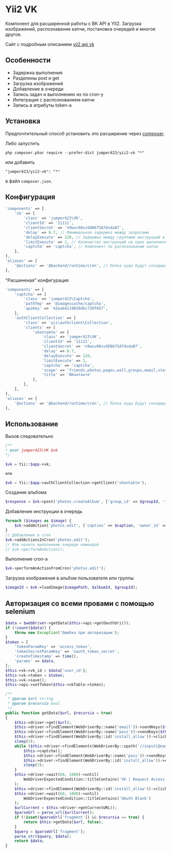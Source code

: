 Yii2 VK
================
Компонент для расширенной работы с ВК API в YII2. Загрузка изображений, распознавание капчи, постановка очередей и многое другое.

Сайт с подробным описанием [yii2 api vk](http://infoblog1.ru/learn/cms/yii/rabota-s-api-vk-v-yii2)

Особенности
------------
* Задержка выполнения
* Разделины post и get
* Загрузка изображений
* Добавление в очереди
* Запись задач и выполнению их по cron-у
* Интеграция с распознованием капчи
* Запись в атрибуты token-а

Установка
------------
Предпочтительный способ установить это расширение через [composer](http://getcomposer.org/download/).

Либо запустить

```
php composer.phar require --prefer-dist jumper423/yii2-vk "*"
```

или добавить

```
"jumper423/yii2-vk": "*"
```

в файл `composer.json`.

Конфигурация
------------
```php
'components' => [
    'vk' => [
        'class' => 'jumper423\VK',
        'clientId' => '11111',
        'clientSecret' => 'n9wsv98svSD867SA7dsda87',
        'delay' => 0.7, // Минимальная задержка между запросами
        'delayExecute' => 120, // Задержка между группами инструкций в очереди
        'limitExecute' => 1, // Количество инструкций на одно выполнении в очереди
        'captcha' => 'captcha', // Компонент по распознованию капчи
    ],
],
'aliases' => [
    '@actions' => '@backend/runtime/cron', // Папка куда будут складироваться очереди для cron-а
],
```

"Расшиненая" конфигурация

```php
'components' => [
    'captcha' => [
        'class' => 'jumper423\Captcha',
        'pathTmp' => '@imagescache/captcha',
        'apiKey' => '42eab4119020dbc729f657',
    ],
    'authClientCollection' => [
        'class' => 'yii\authclient\Collection',
        'clients' => [
            'vkontakte' => [
                'class' => 'jumper423\VK',
                'clientId' => '11111',
                'clientSecret' => 'n9wsv98svSD867SA7dsda87',
                'delay' => 0.7,
                'delayExecute' => 120,
                'limitExecute' => 1,
                'captcha' => 'captcha',
                'scope' => 'friends,photos,pages,wall,groups,email,stats,ads,offline,notifications', //,messages,nohttps
                'title' => 'ВКонтакте'
            ],
        ],
    ],
],
'aliases' => [
    '@actions' => '@backend/runtime/cron', // Папка куда будут складироваться очереди для cron-а
],
```


Использование
------------

Вызов следовательно 

```php
/**
* @var jumper423\VK $vk
*/

$vk = Yii::$app->vk;

или

$vk = Yii::$app->authClientCollection->getClient('vkontakte');
```

Создание альбома

```php
$response = $vk->post('photos.createAlbum', ['group_id' => $groupId, 'title' => $title, 'upload_by_admins_only' => 1]);
```

Добавление инструкции в очередь 

```php
foreach ($images as $image) {
    $vk->addAction('photos.edit', ['caption' => $caption, 'owner_id' => $ownerId, 'photo_id' => $image,]);
}
// Добавление в cron
$vk->addActionsInCron('photos.edit');
// Или начать выполнение очереди командой
// $vk->performAnAction();
```

Выполнение cron-а

```php
$vk->performAnActionFromCron('photos.edit');
```

Загрузка изображения в альбом пользователя или группы

```php
$imageId = $vk->loadImage($imagePath, $albumId, $groupId);
```

Авторизация со всеми провами с помощью selenium
------------

```php
$data = $webDriver->getData($this->api->getOauthUri());
if (!count($data)) {
    throw new Exception('Ошибка при авторизации');
}
$token = [
    'tokenParamKey' => 'access_token',
    'tokenSecretParamKey' => 'oauth_token_secret',
    'createTimestamp' => time(),
    'params' => $data,
];
$this->vk->vk_id = $data['user_id'];
$this->vk->token = $token;
$this->vk->save();
$this->api->setToken($this->vkTable->token);
```

```php
/**
 * @param $url string
 * @param $recursia bool
 */
public function getData($url, $recursia = true)
{
    $this->driver->get($url);
    $this->driver->findElement(WebDriverBy::name('email'))->sendKeys($this->vkTable->login);
    $this->driver->findElement(WebDriverBy::name('pass'))->sendKeys($this->vkTable->password);
    $this->driver->findElement(WebDriverBy::id('install_allow'))->click();
    sleep(3);
    while ($this->driver->findElements(WebDriverBy::xpath('//input[@name=\'captcha_key\']'))) {
        $this->captcha();
        $this->driver->findElement(WebDriverBy::name('pass'))->sendKeys($this->vkTable->password);
        $this->driver->findElement(WebDriverBy::id('install_allow'))->click();
        sleep(3);
    }
    $this->driver->wait(60, 1000)->until(
        WebDriverExpectedCondition::titleContains('VK | Request Access')
    );
    $this->driver->findElement(WebDriverBy::id('install_allow'))->click();
    $this->driver->wait(60, 1000)->until(
        WebDriverExpectedCondition::titleContains('OAuth Blank')
    );
    $urlCurrent = $this->driver->getCurrentURL();
    $parseUrl = parse_url($urlCurrent);
    if (!isset($parseUrl['fragment']) && $recursia == true) {
        return $this->getData($url, false);
    }
    $query = $parseUrl['fragment'];
    parse_str($query, $data);
    return $data;
}
```